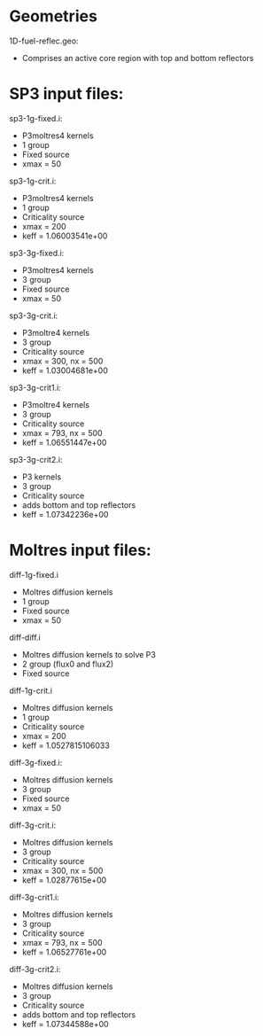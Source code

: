 # Geometries

1D-fuel-reflec.geo:
- Comprises an active core region with top and bottom reflectors


# SP3 input files:

sp3-1g-fixed.i:
- P3moltres4 kernels
- 1 group
- Fixed source
- xmax = 50

sp3-1g-crit.i:
- P3moltres4 kernels
- 1 group
- Criticality source
- xmax = 200
- keff = 1.06003541e+00

sp3-3g-fixed.i:
- P3moltres4 kernels
- 3 group
- Fixed source
- xmax = 50

sp3-3g-crit.i:
- P3moltre4 kernels
- 3 group
- Criticality source
- xmax = 300, nx = 500
- keff = 1.03004681e+00

sp3-3g-crit1.i:
- P3moltre4 kernels
- 3 group
- Criticality source
- xmax = 793, nx = 500
- keff = 1.06551447e+00

sp3-3g-crit2.i:
- P3 kernels
- 3 group
- Criticality source
- adds bottom and top reflectors
- keff = 1.07342236e+00


# Moltres input files:

diff-1g-fixed.i
- Moltres diffusion kernels
- 1 group
- Fixed source
- xmax = 50

diff-diff.i
- Moltres diffusion kernels to solve P3
- 2 group (flux0 and flux2)
- Fixed source

diff-1g-crit.i
- Moltres diffusion kernels
- 1 group
- Criticality source
- xmax = 200
- keff = 1.0527815106033

diff-3g-fixed.i:
- Moltres diffusion kernels
- 3 group
- Fixed source
- xmax = 50

diff-3g-crit.i:
- Moltres diffusion kernels
- 3 group
- Criticality source
- xmax = 300, nx = 500
- keff = 1.02877615e+00

diff-3g-crit1.i:
- Moltres diffusion kernels
- 3 group
- Criticality source
- xmax = 793, nx = 500
- keff = 1.06527761e+00

diff-3g-crit2.i:
- Moltres diffusion kernels
- 3 group
- Criticality source
- adds bottom and top reflectors
- keff = 1.07344588e+00
